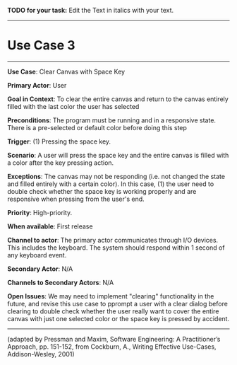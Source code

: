 **TODO for your task:** Edit the Text in italics with your text.

<hr>

# Use Case 3

<hr>

**Use Case**: Clear Canvas with Space Key

**Primary Actor**: User

**Goal in Context**: To clear the entire canvas and return to the canvas entirely filled with the last color the user has selected

**Preconditions**: The program must be running and in a responsive state. There is a pre-selected or default color before doing this step

**Trigger**: (1) Pressing the space key.
  
**Scenario**: A user will press the space key and the entire canvas is filled with a color after the key pressing action.
 
**Exceptions**: The canvas may not be responding (i.e. not changed the state and filled entirely with a certain color). In this case, (1) the user need to double check whether the space key is working properly and are responsive when pressing from the user's end.

**Priority**: High-priority.

**When available**: First release

**Channel to actor**: The primary actor communicates through I/O devices. This includes the keyboard. The system should respond within 1 second of any keyboard event.

**Secondary Actor**: N/A

**Channels to Secondary Actors**: N/A

**Open Issues**: We may need to implement "clearing" functionality in the future, and revise this use case to pprompt a user with a clear dialog before clearing to double check whether the user really want to cover the entire canvas with just one selected color or the space key is pressed by accident.

<hr>



(adapted by Pressman and Maxim, Software Engineering: A Practitioner’s Approach, pp. 151-152, from Cockburn,
A., Writing Effective Use-Cases, Addison-Wesley, 2001)

